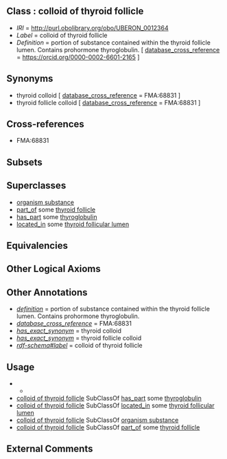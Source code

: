 
## Class : colloid of thyroid follicle

 * *IRI* = http://purl.obolibrary.org/obo/UBERON_0012364
 * *Label* = colloid of thyroid follicle
 * *Definition* = portion of substance contained within the thyroid follicle lumen. Contains prohormone thyroglobulin. [ [database_cross_reference](../../ef/oboInOwl#hasDbXref.md) = https://orcid.org/0000-0002-6601-2165 ]

## Synonyms

 * thyroid colloid [ [database_cross_reference](../../ef/oboInOwl#hasDbXref.md) = FMA:68831 ]
 * thyroid follicle colloid [ [database_cross_reference](../../ef/oboInOwl#hasDbXref.md) = FMA:68831 ]

## Cross-references

 * FMA:68831

## Subsets


## Superclasses

 * [organism substance](../../UBERON/63/UBERON_0000463.md)
 * [part_of](../../BFO/50/BFO_0000050.md) some [thyroid follicle](../../UBERON/05/UBERON_0005305.md)
 * [has_part](../../BFO/51/BFO_0000051.md) some [thyroglobulin](../../PR/83/PR_000016283.md)
 * [located_in](../../RO/25/RO_0001025.md) some [thyroid follicular lumen](../../UBERON/46/UBERON_0012246.md)

## Equivalencies


## Other Logical Axioms


## Other Annotations

 * *[definition](../../IAO/15/IAO_0000115.md)* = portion of substance contained within the thyroid follicle lumen. Contains prohormone thyroglobulin.
 * *[database_cross_reference](../../ef/oboInOwl#hasDbXref.md)* = FMA:68831
 * *[has_exact_synonym](../../ym/oboInOwl#hasExactSynonym.md)* = thyroid colloid
 * *[has_exact_synonym](../../ym/oboInOwl#hasExactSynonym.md)* = thyroid follicle colloid
 * *[rdf-schema#label](../../el/rdf-schema#label.md)* = colloid of thyroid follicle

## Usage

 * -
 * [colloid of thyroid follicle](../../UBERON/64/UBERON_0012364.md) SubClassOf [has_part](../../BFO/51/BFO_0000051.md) some [thyroglobulin](../../PR/83/PR_000016283.md)
 * [colloid of thyroid follicle](../../UBERON/64/UBERON_0012364.md) SubClassOf [located_in](../../RO/25/RO_0001025.md) some [thyroid follicular lumen](../../UBERON/46/UBERON_0012246.md)
 * [colloid of thyroid follicle](../../UBERON/64/UBERON_0012364.md) SubClassOf [organism substance](../../UBERON/63/UBERON_0000463.md)
 * [colloid of thyroid follicle](../../UBERON/64/UBERON_0012364.md) SubClassOf [part_of](../../BFO/50/BFO_0000050.md) some [thyroid follicle](../../UBERON/05/UBERON_0005305.md)

## External Comments

